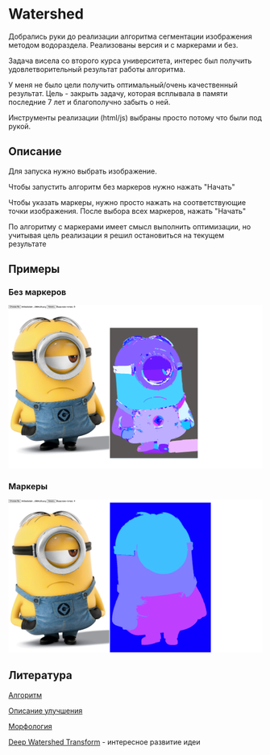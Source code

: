 # Watershed

Добрались руки до реализации алгоритма сегментации изображения методом водораздела. Реализованы версия и с маркерами и без.

Задача висела со второго курса университета, интерес был получить удовлетворительный результат работы алгоритма.

У меня не было цели получить оптимальный/очень качественный результат. Цель - закрыть задачу, которая всплывала в памяти последние 7 лет и благополучно забыть о ней.

Инструменты реализации (html/js) выбраны просто потому что были под рукой.

## Описание

Для запуска нужно выбрать изображение.

Чтобы запустить алгоритм без маркеров нужно нажать "Начать"

Чтобы указать маркеры, нужно просто нажать на соответствующие точки изображения. После выбора всех маркеров, нажать "Начать"

По алгоритму с маркерами имеет смысл выполнить оптимизации, но учитывая цель реализации я решил остановиться на текущем результате
## Примеры
### Без маркеров
![no markers](imgs/no_markers.png)

### Маркеры
![no markers](imgs/markers.png)

## Литература
[Алгоритм](https://habr.com/ru/company/intel/blog/266347/)

[Описание улучшения](https://masters.donntu.org/2010/fknt/tsibulka/library/article2_r.htm)

[Морфология](https://ru.wikipedia.org/wiki/%D0%9C%D0%B0%D1%82%D0%B5%D0%BC%D0%B0%D1%82%D0%B8%D1%87%D0%B5%D1%81%D0%BA%D0%B0%D1%8F_%D0%BC%D0%BE%D1%80%D1%84%D0%BE%D0%BB%D0%BE%D0%B3%D0%B8%D1%8F)

[Deep Watershed Transform](https://habr.com/ru/post/354040/) - интересное развитие идеи

